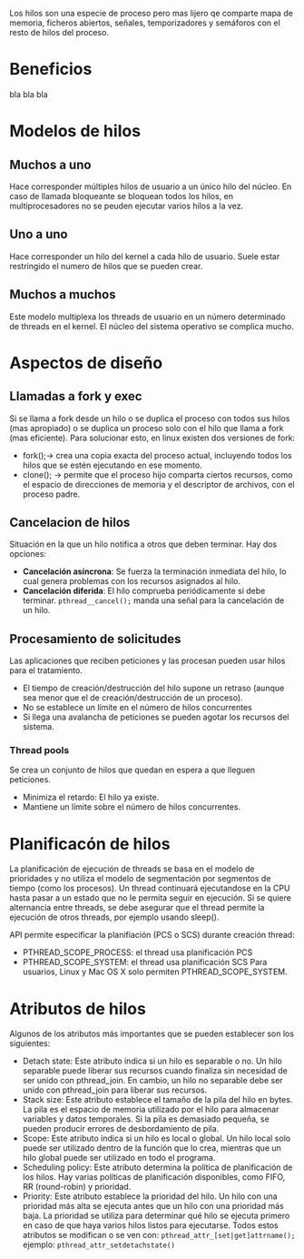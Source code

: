 Los hilos son una especie de proceso pero mas lijero qe comparte mapa de memoria, ficheros abiertos, señales, temporizadores y semáforos con el resto de hilos del proceso.
# Beneficios
bla bla bla

# Modelos de hilos
## Muchos a uno
Hace corresponder múltiples hilos de usuario a un único hilo del núcleo.
En caso de llamada bloqueante se bloquean todos los hilos, en multiprocesadores no se peuden ejecutar varios hilos a la vez.

## Uno a uno
Hace corresponder un hilo del kernel a cada hilo de usuario.
Suele estar restringido el numero de hilos que se pueden crear.

## Muchos a muchos
Este modelo multiplexa los threads de usuario en un número determinado de threads en el kernel.
El núcleo del sistema operativo se complica mucho.

# Aspectos de diseño
## Llamadas a fork y exec
 Si se llama a fork desde un hilo o se duplica el proceso con todos sus hilos (mas apropiado) o se duplica un proceso solo con el hilo que llama a fork (mas eficiente).
 Para solucionar esto, en linux existen dos versiones de fork:
 - fork();-> crea una copia exacta del proceso actual, incluyendo todos los hilos que se estén ejecutando en ese momento.
 - clone(); -> permite que el proceso hijo comparta ciertos recursos, como el espacio de direcciones de memoria y el descriptor de archivos, con el proceso padre.

## Cancelacion de hilos
Situación en la que un hilo notifica a otros que deben terminar.
Hay dos opciones:
- **Cancelación asíncrona**: Se fuerza la terminación inmediata del hilo, lo cual genera problemas con los recursos asignados al hilo.
- **Cancelación diferida**: El hilo comprueba periódicamente si debe terminar.
`pthread__cancel();` manda una señal para la cancelación de un hilo.

## Procesamiento de solicitudes
Las aplicaciones que reciben peticiones y las procesan pueden usar hilos para el tratamiento.
- El tiempo de creación/destrucción del hilo supone un retraso (aunque sea menor que el de creación/destrucción de un proceso).
- No se establece un límite en el número de hilos concurrentes
- Si llega una avalancha de peticiones se pueden agotar los recursos del sistema.
### Thread pools
Se crea un conjunto de hilos que quedan en espera a que lleguen peticiones.
- Minimiza el retardo: El hilo ya existe.
- Mantiene un límite sobre el número de hilos concurrentes.
# Planificacón de hilos
La planificación de ejecución de threads se basa en el modelo de prioridades y no utiliza el modelo de segmentación por segmentos de tiempo (como los procesos).
Un thread continuará ejecutandose en la CPU hasta pasar a un estado que no le permita seguir en ejecución.
Si se quiere alternancia entre threads, se debe asegurar que el thread permite la ejecución de otros threads, por ejemplo usando sleep().

API permite especificar la planifiación (PCS o SCS) durante creación thread:
- PTHREAD_SCOPE_PROCESS: el thread usa planificación PCS
- PTHREAD_SCOPE_SYSTEM: el thread usa planificación SCS
Para usuarios, Linux y Mac OS X solo permiten PTHREAD_SCOPE_SYSTEM.

# Atributos de  hilos
Algunos de los atributos más importantes que se pueden establecer son los siguientes:
-  Detach state: Este atributo indica si un hilo es separable o no. Un hilo separable puede liberar sus recursos cuando finaliza sin necesidad de ser unido con pthread_join. En cambio, un hilo no separable debe ser unido con pthread_join para liberar sus recursos.
- Stack size: Este atributo establece el tamaño de la pila del hilo en bytes. La pila es el espacio de memoria utilizado por el hilo para almacenar variables y datos temporales. Si la pila es demasiado pequeña, se pueden producir errores de desbordamiento de pila.
-  Scope: Este atributo indica si un hilo es local o global. Un hilo local solo puede ser utilizado dentro de la función que lo crea, mientras que un hilo global puede ser utilizado en todo el programa.
-  Scheduling policy: Este atributo determina la política de planificación de los hilos. Hay varias políticas de planificación disponibles, como FIFO, RR (round-robin) y prioridad.
-  Priority: Este atributo establece la prioridad del hilo. Un hilo con una prioridad más alta se ejecuta antes que un hilo con una prioridad más baja. La prioridad se utiliza para determinar qué hilo se ejecuta primero en caso de que haya varios hilos listos para ejecutarse.
Todos estos atributos se modifican o se ven con:
`pthread_attr_[set|get]attrname();`
ejemplo: `pthread_attr_setdetachstate()`